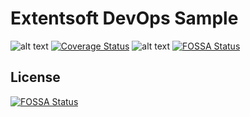 # Extentsoft DevOps Sample

![alt text](https://travis-ci.org/extentsoft/devops-node.svg?branch=master)
[![Coverage Status](https://coveralls.io/repos/github/extentsoft/devops-node/badge.svg?branch=master)](https://coveralls.io/github/extentsoft/devops-node?branch=master)
![alt text](https://david-dm.org/extentsoft/devops-node.svg)
[![FOSSA Status](https://app.fossa.io/api/projects/git%2Bgithub.com%2Fextentsoft%2Fdevops-node.svg?type=shield)](https://app.fossa.io/projects/git%2Bgithub.com%2Fextentsoft%2Fdevops-node?ref=badge_shield)




## License
[![FOSSA Status](https://app.fossa.io/api/projects/git%2Bgithub.com%2Fextentsoft%2Fdevops-node.svg?type=large)](https://app.fossa.io/projects/git%2Bgithub.com%2Fextentsoft%2Fdevops-node?ref=badge_large)